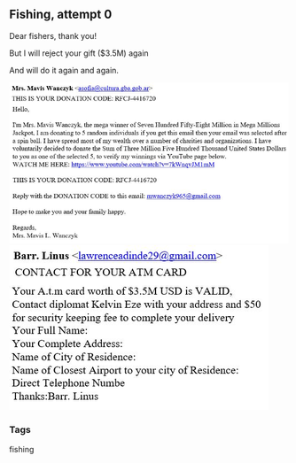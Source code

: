 ## Fishing, attempt 0

Dear fishers, thank you!

But I will reject your gift ($3.5M) again

And will do it again and again.

<img src="./Images/fishing00.jpg" alt="fishing 00" />
<img src="./Images/fishing01.jpg" alt="fishing 01" />

### Tags
fishing